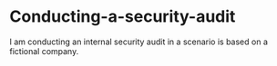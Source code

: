# Conducting-a-security-audit
I am conducting an internal security audit in a scenario is based on a fictional company.

